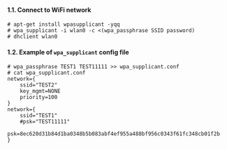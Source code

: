 #### 1.1. Connect to WiFi network

```
# apt-get install wpasupplicant -yqq
# wpa_supplicant -i wlan0 -c <(wpa_passphrase SSID password)
# dhclient wlan0
```

#### 1.2. Example of `wpa_supplicant` config file
```
# wpa_passphrase TEST1 TEST11111 >> wpa_supplicant.conf
# cat wpa_supplicant.conf
network={
    ssid="TEST2"
    key_mgmt=NONE
    priority=100
}
network={
	ssid="TEST1"
	#psk="TEST11111"
	psk=8ec620d31b84d1ba0348b5b083abf4ef955a488bf956c0343f61fc348cb01f2b
}
```
